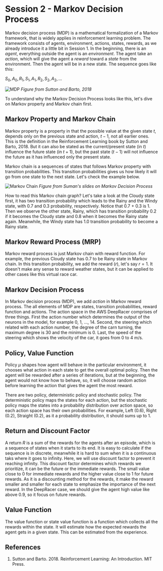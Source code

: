 # Session 2 - Markov Decision Process 

Markov decision process (MDP) is a mathematical formalization of a Markov framework, that is widely applies in reinforcement learning problem. The framework consists of agents, environment, actions, states, rewards, as we already introduce it a little bit in Session 1. In the beginning, there is an _agent_, everything outside the agent is an _environment_. The agent take an _action_, which will give the agent a _reward_ toward a _state_ from the environment. Then the agent will be in a new state. The sequence goes like this:

$S_0, A_0, R_1, S_1, A_1, R_2, S_2, A_2,...$

![MDP](~@assets/images/mdp-1.png)
*Figure from Sutton and Barto, 2018*

To understand why the Markov Decision Process looks like this, let's dive on Markov property and Markov chain first.

## Markov Property and Markov Chain
Markov property is a property in that the possible value at the given state $t$, depends only on the previous state and action, $t-1$, not all earlier ones. This is the definition in the Reinforcement Learning book by Sutton and Barto, 2018. But it can also be stated as the current/present state (in $t$) influence the future state (in $t+1$), but the past state ($t-1$) will not influence the future as it has influenced only the present state.

Markov chain is a sequences of states that follows Markov property with transition probabilities. This transition probabilities gives us how likely it will go from one state to the next state. Let's check the example below.

![Markov Chain](~@assets/images/markov-chain.png)
*Figure from Suman's slides on Markov Decision Process*

How to read this Markov chain graph? Let's take a look at the Cloudy state first, it has two transition probability which leads to the Rainy and the Windy state, with 0.7 and 0.3 probability, respectively. Notice that 0.7 + 0.3 is 1. Then we observe the other state, Rainy, which has transition probability 0.2 if it becomes the Cloudy state and 0.8 when it becomes the Rainy state again. Meanwhile, the Windy state has 1.0 transition probability to become a Rainy state. 

## Markov Reward Process (MRP)

Markov reward process is just Markov chain with reward function. For example, the previous Cloudy state has 0.7 to be Rainy state in Markov chain. In this transition probability, we add the reward ($r$), let's say $r=1$. It doesn't make any sense to reward weather states, but it can be applied to other cases like this virtual race car.

## Markov Decision Process 

In Markov decision process (MDP), we add $action$ in Markov reward process. The all elements of MDP are states, transition probabilities, reward function and actions. The action space in the AWS DeepRacer comprises of three things. First the action number which determines the output of the neurons in the model, for example 0, 1, ..., 14. Second, the steering which related with each action number, the degree of the carn turning, the maximum degree is 30 and the minimum is 0. Last, the speed of the steering which shows the velocity of the car, it goes from 0 to 4 m/s. 

## Policy, Value Function
Policy $\mu$ shapes how agent will behave in the particular environment, it chooses what action in each state to get the overall optimal policy. Then the agent will be rewarded after a series of iterations, but at the beginning, the agent would not know how to behave, so, it will choose random action before learning the action that gives the agent the most reward. 

There are two policy, deterministic policy and stochastic policy. The deterministic policy maps the states for each action, but the stochastic policy maps the states into a probability distribution over action space, so each action space has their own probabilities. For example, Left (0.6), Right (0.2), Straight (0.2), as it a probability distribution, it should sums up to 1.

## Return and Discount Factor
A return $R$ is a sum of the rewards for the agents after an episode, which is a sequence of states when it starts to its end. It is easy to calculate if the sequence is in discrete, meanwhile it is hard to sum when it is a continuous taks where it goes to infinity. Here, we will use discount factor to prevent it reaching infinity. This discount factor determines which rewards we prioritize, it can be the future or the immediate rewards. The small value close to 0 for immediate rewards and the higher value close to 1 for future rewards. As it is a discounting method for the rewards, it make the reward smaller and smaller for each state to emphasize the importance of the next reward. In the DeepRacer case, we should give the agent high value like above 0.9, so it focus on future rewards.

## Value Function
The value function or state value function is a function which collects all the rewards within the state. It will estimate how the expected rewards the agent gets in a given state. This can be estimated from the experience.

## References 
1. Sutton and Barto. 2018. Reinforcement Learning: An Introduction. MIT Press. 